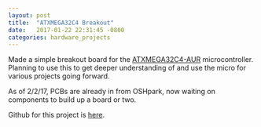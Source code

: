 ```yaml
---
layout: post
title:  "ATXMEGA32C4 Breakout"
date:   2017-01-22 22:31:45 -0800
categories: hardware_projects
---
```



Made a simple breakout board for the [ATXMEGA32C4-AUR](https://www.digikey.com/product-detail/en/microchip-technology/ATXMEGA32C4-AUR/ATXMEGA32C4-AURCT-ND/4119397) microcontroller. Planning to use this to get deeper understanding of and use the micro for various projects going forward.

As of 2/2/17, PCBs are already in from OSHpark, now waiting on components to build up a board or two.

Github for this project is [here](https://github.com/bkeegs/ATXMEGA32C4_breakout).
